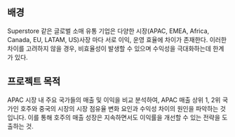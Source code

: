 ## 배경
Superstore 같은 글로벌 소매 유통 기업은 다양한 시장(APAC, EMEA, Africa, Canada, EU, LATAM, US)사장 마다 서로 이익, 운영 효율에 차이가 존재한다. 이러한 차이를 고려하지 않을 경우, 비효율성이 발생할 수 있으며 수익성을 극대화하는데 한계가 있다.

## 프로젝트 목적
APAC 시장 내 주요 국가들의 매출 및 이익을 비교 분석하여, APAC 매출 상위 1, 2위 국가인 호주와 중국의 시장의 시장 점유율 변화 요인과 수익성 차이의 원인을 파악하는 것입니다. 이를 통해 호주의 매출 성장은 지속하면서도 이익률을 개선할 수 있는 전략을 도출하는 것. 
